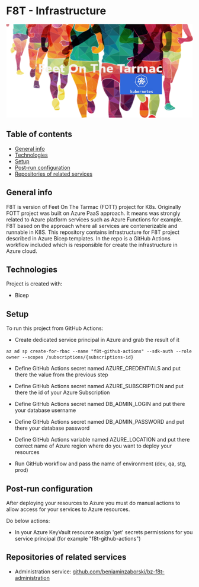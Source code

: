 # F8T - Infrastructure
![Project logo](./docs/f8t-logo.png)

## Table of contents
* [General info](#general-info)
* [Technologies](#technologies)
* [Setup](#setup)
* [Post-run configuration](#post-run-configuration)
* [Repositories of related services](#repositories-of-related-services)

## General info
F8T is version of Feet On The Tarmac (FOTT) project for K8s. Originally FOTT project was built on Azure PaaS approach. It means was strongly related to Azure platform services such as Azure Functions for example. F8T based on the approach where all services are contenerizable and runnable in K8S.
This repository contains infrastructure for F8T project described in Azure Bicep templates. In the repo is a GitHub Actions workflow included which is responsible for create the infrastructure in Azure cloud.

## Technologies
Project is created with:
* Bicep
	
## Setup
To run this project from GitHub Actions:
* Create dedicated service principal in Azure and grab the result of it

```
az ad sp create-for-rbac --name "f8t-github-actions" --sdk-auth --role owner --scopes /subscriptions/{subscriptions-id}
```

* Define GitHub Actions secret named AZURE_CREDENTIALS and put there the value from the previous step

* Define GitHub Actions secret named AZURE_SUBSCRIPTION and put there the id of your Azure Subscription

* Define GitHub Actions secret named DB_ADMIN_LOGIN and put there your database username

* Define GitHub Actions secret named DB_ADMIN_PASSWORD and put there your database password

* Define GitHub Actions variable named AZURE_LOCATION and put there correct name of Azure region where do you want to deploy your resources

* Run GitHub workflow and pass the name of environment (dev, qa, stg, prod)

## Post-run configuration
After deploying your resources to Azure you must do manual actions to allow access for your services to Azure resources.

Do below actions:
* In your Azure KeyVault resource assign 'get' secrets permissions for you service principal (for example "f8t-github-actions")

## Repositories of related services
* Administration service: [github.com/beniaminzaborski/bz-f8t-administration](https://github.com/beniaminzaborski/bz-f8t-administration)
